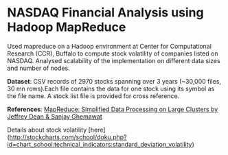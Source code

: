 # NASDAQ Financial Analysis using Hadoop MapReduce

Used mapreduce  on a Hadoop environment at Center for Computational Research (CCR), Buffalo to compute stock volatility of companies listed on NASDAQ. Analysed scalability of the implementation on different data sizes and number of nodes.

**Dataset**: CSV records of 2970 stocks spanning over 3 years (~30,000 files, 30 mn rows).Each file contains the data for one stock using its symbol as the file name. A stock list file is provided for cross reference.

**References**: [MapReduce: Simplified Data Processing on Large Clusters by Jeffrey Dean & Sanjay Ghemawat](http://static.googleusercontent.com/media/research.google.com/en//archive/mapreduce-osdi04.pdf)

Details about stock volatility [here] (http://stockcharts.com/school/doku.php?id=chart_school:technical_indicators:standard_deviation_volatility)

